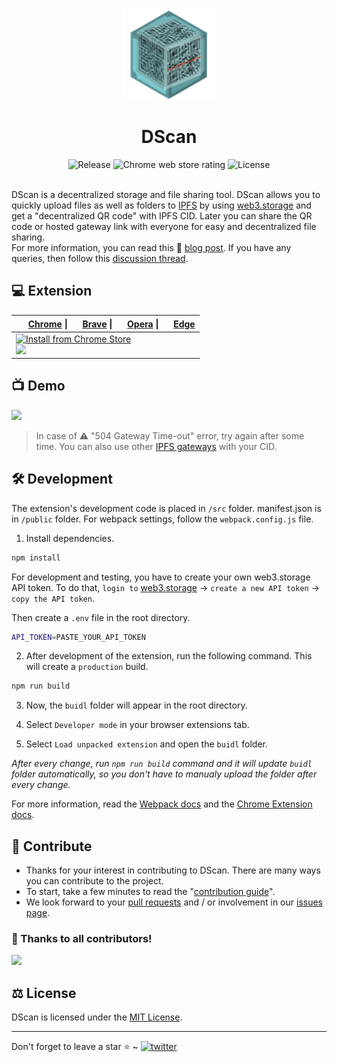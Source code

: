 <p align="center">
    <img align="center" src="/src/img/logo.png" width="150" height="150"></img>
</p>

<h1 align="center">DScan</h1>

<div align="center">
    <img src="https://img.shields.io/github/v/release/buidltools/dscan?color=green&style=flat-square" alt="Release" />
    <img src="https://img.shields.io/chrome-web-store/rating/idpfgkgogjjgklefnkjdpghkifbjenap?color=blue&label=chrome%20rating&style=flat-square" alt="Chrome web store rating" />
    <img src="https://img.shields.io/badge/license-MIT-silver.svg?style=flat-square" alt="License">
</div><br>

DScan is a decentralized storage and file sharing tool.
DScan allows you to quickly upload files as well as folders to [IPFS](https://ipfs.io/) by using [web3.storage](https://web3.storage/about/) and get a "decentralized QR code" with IPFS CID. Later you can share the QR code or hosted gateway link with everyone for easy and decentralized file sharing.<br>
For more information, you can read this 📝 [blog post](https://dev.to/akhileshthite/dscan-decentralized-qr-code-generator-use-web3-for-file-sharing-2lp8). If you have any queries, then follow this [discussion thread](https://github.com/filecoin-project/community/discussions/410).

## 💻 Extension

| <img src="https://unpkg.com/@browser-logos/chrome/chrome_16x16.png" width="16" height="16"> [Chrome](https://www.google.com/chrome/) \| <img src="https://unpkg.com/@browser-logos/brave/brave_16x16.png" width="16" height="16"> [Brave](https://brave.com/) \| <img src="https://unpkg.com/@browser-logos/opera/opera_16x16.png" width="16" height="16"> [Opera](https://www.opera.com/) \| <img src="https://unpkg.com/@browser-logos/edge/edge_16x16.png" width="16" height="16"> [Edge](https://www.microsoftedgeinsider.com/) |
| ----------------------------------------------------------------------------------------------------------------------------------------------------------------------------------------------------------------------------------------------------------------------------------------------------------------------------------------------------------------------------------------------------------------------------------------------------------------------------------------------------------------------------------- |
| [![Install from Chrome Store](https://ipfs.io/ipfs/QmU4Qm5YEKy5yHmdAgU2fD7PjZLgrYTUUbxTydqG2QK3TT)<br>![](https://img.shields.io/chrome-web-store/users/idpfgkgogjjgklefnkjdpghkifbjenap?label=Chrome%20Web%20Store%20users&style=social)](https://chrome.google.com/webstore/detail/dscan-decentralized-qr-co/idpfgkgogjjgklefnkjdpghkifbjenap)                                                                                                                                                                                    |

## 📺 Demo

<img src="https://github.com/buidltools/dscan/blob/main/demo.gif" />

> In case of ⚠️ "504 Gateway Time-out" error, try again after some time. You can also use other [IPFS gateways](https://ipfs.github.io/public-gateway-checker/) with your CID.

## 🛠 Development

The extension's development code is placed in `/src` folder. manifest.json is in `/public` folder. For webpack settings, follow the `webpack.config.js` file.

1. Install dependencies.

```bash
npm install
```

For development and testing, you have to create your own web3.storage API token. To do that, `login to` [web3.storage](https://web3.storage/) -> `create a new API token` -> `copy the API token`.

Then create a `.env` file in the root directory.

```bash
API_TOKEN=PASTE_YOUR_API_TOKEN
```

2. After development of the extension, run the following command. This will create a `production` build.

```bash
npm run build
```

3. Now, the `buidl` folder will appear in the root directory.

4. Select `Developer mode` in your browser extensions tab.

5. Select `Load unpacked extension` and open the `buidl` folder.

_After every change, run `npm run build` command and it will update `buidl` folder automatically, so you don't have to manualy upload the folder after every change._

For more information, read the [Webpack docs](https://webpack.js.org/concepts/) and the [Chrome Extension docs](https://developer.chrome.com/docs/extensions/mv3/getstarted/).

## 📄 Contribute

- Thanks for your interest in contributing to DScan. There are many ways you can contribute to the project.
- To start, take a few minutes to read the "[contribution guide](https://github.com/buidltools/dscan/blob/main/.github/CONTRIBUTING.md)".
- We look forward to your [pull requests](https://github.com/buidltools/dscan/pulls) and / or involvement in our [issues page](https://github.com/buidltools/dscan/issues).

### 🙏 Thanks to all contributors!

<a href="https://github.com/buidltools/dscan/graphs/contributors">
  <img src="https://contrib.rocks/image?repo=buidltools/dscan" />
</a>

## ⚖️ License

DScan is licensed under the [MIT License](https://github.com/buidltools/dscan/blob/main/LICENSE).

<hr>
Don't forget to leave a star ⭐️ ~ <a href="https://twitter.com/buidltools" target="_blank"><img src="https://img.shields.io/twitter/follow/buidltools?style=social" alt="twitter" /></a>
